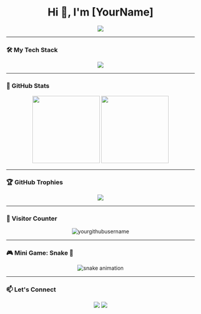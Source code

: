 <h1 align="center">Hi 👋, I'm [YourName]</h1>

<p align="center">
  <img src="https://readme-typing-svg.herokuapp.com/?lines=Frontend%20Dev%20%7C%20UI/UX%20Designer;Building%20sleek%20apps%20with%20Next.js%20+%20React%20+%20TS;Crafting%20smooth%20UX%20in%20Figma&center=true&size=24">
</p>

---

### 🛠️ My Tech Stack
<p align="center">
  <img src="https://skillicons.dev/icons?i=nextjs,react,typescript,tailwind,figma,html,css,js" />
</p>

---

### 🌟 GitHub Stats
<p align="center">
  <img src="https://github-readme-stats.vercel.app/api?username=yourgithubusername&show_icons=true&theme=tokyonight" height="180px"/>
  <img src="https://github-readme-streak-stats.herokuapp.com?user=yourgithubusername&theme=tokyonight" height="180px"/>
</p>

---

### 🏆 GitHub Trophies
<p align="center">
  <img src="https://github-profile-trophy.vercel.app/?username=yourgithubusername&theme=algolia&margin-w=8" />
</p>

---

### 👀 Visitor Counter
<p align="center">
  <img src="https://komarev.com/ghpvc/?username=yourgithubusername&style=flat-square&color=blue" alt="yourgithubusername" />
</p>

---

### 🎮 Mini Game: Snake 🐍
<p align="center">
  <img src="https://github.com/yourgithubusername/yourgithubusername/raw/output/github-contribution-grid-snake.svg" alt="snake animation" />
</p>

---

### 📫 Let's Connect
<p align="center">
  <a href="https://t.me/amibordi"><img src="https://img.shields.io/badge/Telegram-2CA5E0?style=for-the-badge&logo=telegram&logoColor=white" /></a>
  <a href="https://instagram.com/yourinstagramusername"><img src="https://img.shields.io/badge/Instagram-E4405F?style=for-the-badge&logo=instagram&logoColor=white" /></a>
</p>
